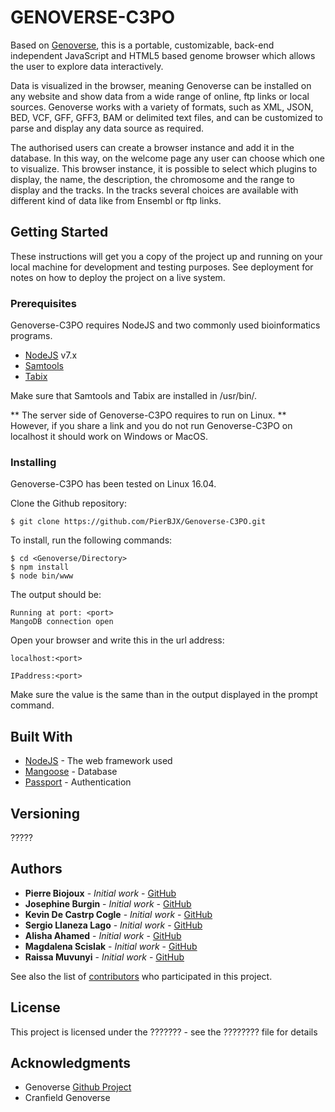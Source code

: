 # GENOVERSE-C3PO

Based on [Genoverse](https://github.com/wtsi-web/Genoverse), this is a portable, customizable, back-end independent JavaScript and HTML5 based genome browser which allows the user to explore data interactively.

Data is visualized in the browser, meaning Genoverse can be installed on any website and show data from a wide range of online, ftp links or local sources.
Genoverse works with a variety of formats, such as XML, JSON, BED, VCF, GFF, GFF3, BAM or delimited text files, and can be customized to parse and display any data source as required.

The authorised users can create a browser instance and add it in the database. In this way, on the welcome page any user can choose which one to visualize.
This browser instance, it is possible to select which plugins to display, the name, the description, the chromosome and the range to display and the tracks. In the tracks several choices are available with different kind of data like from Ensembl or ftp links.

## Getting Started

These instructions will get you a copy of the project up and running on your local machine for development and testing purposes. See deployment for notes on how to deploy the project on a live system.

### Prerequisites

Genoverse-C3PO requires NodeJS  and two commonly used bioinformatics programs.
 - [NodeJS](https://nodejs.org/en/download/) v7.x
 - [Samtools](http://www.htslib.org/download/)
 - [Tabix]()
 
 Make sure that Samtools and Tabix are installed in /usr/bin/.

** The server side of Genoverse-C3PO requires to run on Linux. **
However, if you share a link and you do not run Genoverse-C3PO on localhost it should work on Windows or MacOS.

### Installing

Genoverse-C3PO has been tested on Linux 16.04.

Clone the Github repository:
```
$ git clone https://github.com/PierBJX/Genoverse-C3PO.git
```

To install, run the following commands:
```
$ cd <Genoverse/Directory>
$ npm install
$ node bin/www
```

The output should be:
```
Running at port: <port>
MangoDB connection open
```

Open your browser and write this in the url address:
```
localhost:<port>
```
```
IPaddress:<port>
```
Make sure the <port> value is the same than in the output displayed in the prompt command.
  
## Built With

* [NodeJS](https://nodejs.org/docs/latest-v7.x/api/) - The web framework used
* [Mangoose](http://mongoosejs.com/docs/api.html) - Database
* [Passport](http://www.passportjs.org/docs/) - Authentication


## Versioning

?????

## Authors

* **Pierre Biojoux** - *Initial work* - [GitHub](https://github.com/PierBJX)
* **Josephine Burgin** - *Initial work* - [GitHub](https://github.com/PierBJX)
* **Kevin De Castrp Cogle** - *Initial work* - [GitHub](https://github.com/PierBJX)
* **Sergio Llaneza Lago** - *Initial work* - [GitHub](https://github.com/PierBJX)
* **Alisha Ahamed** - *Initial work* - [GitHub](https://github.com/PierBJX)
* **Magdalena Scislak** - *Initial work* - [GitHub](https://github.com/PierBJX)
* **Raissa Muvunyi** - *Initial work* - [GitHub](https://github.com/PierBJX)

See also the list of [contributors](https://github.com/your/project/contributors) who participated in this project.

## License

This project is licensed under the ??????? - see the ???????? file for details

## Acknowledgments

* Genoverse [Github Project](https://github.com/wtsi-web/Genoverse)
* Cranfield Genoverse

